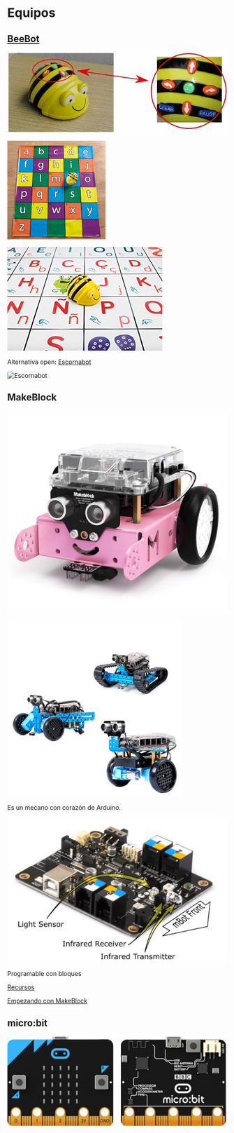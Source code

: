
# Equipos

## [BeeBot](https://ro-botica.com/es/tienda/Bee-Bot/)

![beebot](./images/BeeBot.jpeg)

![tapetes](./images/tapete1.jpeg)

![tapetes](./images/Tapete2.jpg)



Alternativa open: [Escornabot](./escornabot.md)

![Escornabot](https://bricolabs.cc/wiki/_media/old/archivo/escornabot-brivoi.jpg)


## MakeBlock

![makeblock](./images/71xolSMZQDL._SL1500_.jpg)

![kit](./images/mbot-ranger-3-in-1-transformable-stem-educational-robot-kit-7.jpg)

Es un mecano con corazón de Arduino.

![placa](./images/mBot_onBoard_Sensors.jpg)

Programable con bloques

[Recursos](https://www.makeblock.es/soporte/robot-mbot/)

[Empezando con MakeBlock](https://programamos.es/conoce-la-interfaz-de-mblock-y-programa-los-primeros-pasos-de-tu-mbot/)

## micro:bit

![microbit front](./images/microbit-front-back.jpg)

